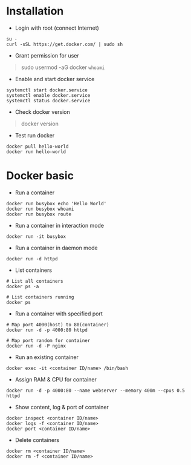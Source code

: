 # Installation
- Login with root (connect Internet)
```
su -
curl -sSL https://get.docker.com/ | sudo sh
```

- Grant permission for user
> sudo usermod -aG docker `whoami`

- Enable and start docker service 
```
systemctl start docker.service
systemctl enable docker.service
systemctl status docker.service
```

- Check docker version
> docker version

- Test run docker
```
docker pull hello-world
docker run hello-world
```

# Docker basic
- Run a container
```
docker run busybox echo 'Hello World'
docker run busybox whoami
docker run busybox route
```

- Run a container in interaction mode
```
docker run -it busybox
```

- Run a container in daemon mode
```
docker run -d httpd
```

- List containers
```
# List all containers
docker ps -a 

# List containers running
docker ps
```

- Run a container with specified port
```
# Map port 4000(host) to 80(container)
docker run -d -p 4000:80 httpd

# Map port random for container
docker run -d -P nginx
```

- Run an existing container
```
docker exec -it <container ID/name> /bin/bash
```

- Assign RAM & CPU for container
```
docker run -d -p 4000:80 --name webserver --memory 400m --cpus 0.5 httpd
```

- Show content, log & port of container
```
docker inspect <container ID/name>
docker logs -f <container ID/name>
docker port <container ID/name>
```

- Delete containers
```
docker rm <container ID/name>
docker rm -f <container ID/name>
```

